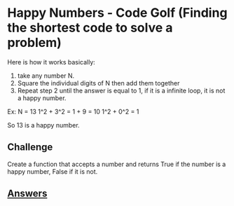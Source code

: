 # Happy Numbers - Code Golf (Finding the shortest code to solve a problem)

Here is how it works basically:
1. take any number N.
2. Square the individual digits of N then add them together
3. Repeat step 2 until the answer is equal to 1, if it is a infinite loop, it is not a happy number.

Ex:
N = 13
1^2 + 3^2 = 1 + 9 = 10
1^2 + 0^2 = 1

So 13 is a happy number.

## Challenge

Create a function that accepts a number and returns True if the number is a happy number, False if it is not.

## [Answers](answers.md)
